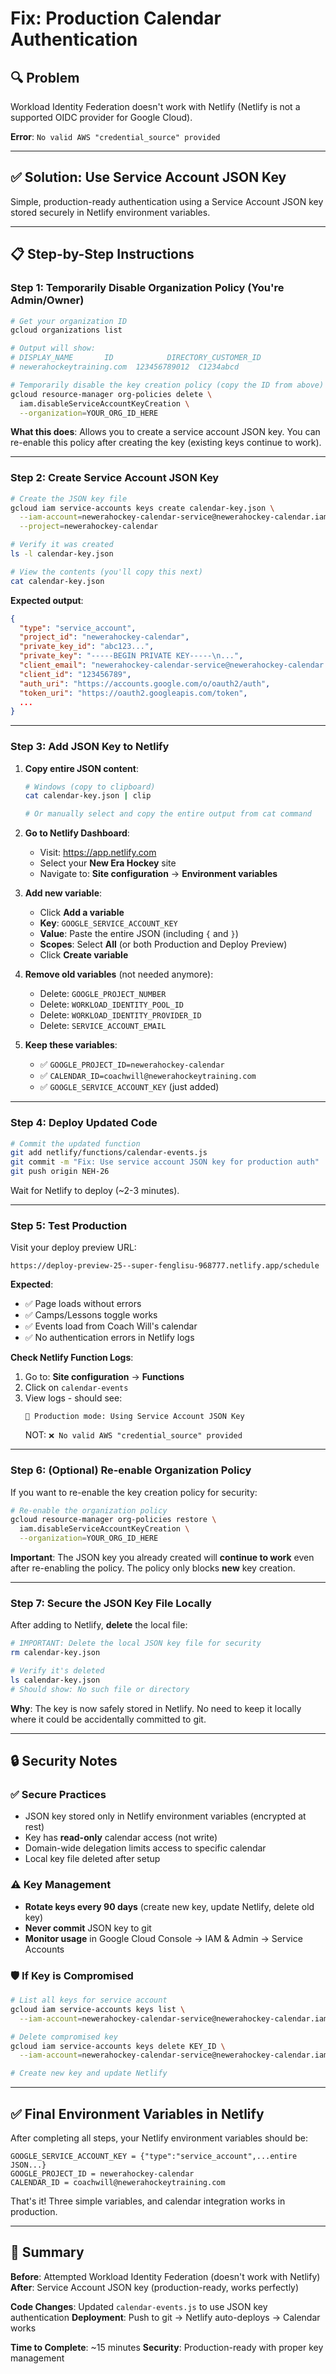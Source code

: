 # Fix: Production Calendar Authentication

## 🔍 Problem

Workload Identity Federation doesn't work with Netlify (Netlify is not a supported OIDC provider for Google Cloud).

**Error**: `No valid AWS "credential_source" provided`

---

## ✅ Solution: Use Service Account JSON Key

Simple, production-ready authentication using a Service Account JSON key stored securely in Netlify environment variables.

---

## 📋 Step-by-Step Instructions

### Step 1: Temporarily Disable Organization Policy (You're Admin/Owner)

```bash
# Get your organization ID
gcloud organizations list

# Output will show:
# DISPLAY_NAME       ID            DIRECTORY_CUSTOMER_ID
# newerahockeytraining.com  123456789012  C1234abcd

# Temporarily disable the key creation policy (copy the ID from above)
gcloud resource-manager org-policies delete \
  iam.disableServiceAccountKeyCreation \
  --organization=YOUR_ORG_ID_HERE
```

**What this does**: Allows you to create a service account JSON key. You can re-enable this policy after creating the key (existing keys continue to work).

---

### Step 2: Create Service Account JSON Key

```bash
# Create the JSON key file
gcloud iam service-accounts keys create calendar-key.json \
  --iam-account=newerahockey-calendar-service@newerahockey-calendar.iam.gserviceaccount.com \
  --project=newerahockey-calendar

# Verify it was created
ls -l calendar-key.json

# View the contents (you'll copy this next)
cat calendar-key.json
```

**Expected output**:
```json
{
  "type": "service_account",
  "project_id": "newerahockey-calendar",
  "private_key_id": "abc123...",
  "private_key": "-----BEGIN PRIVATE KEY-----\n...",
  "client_email": "newerahockey-calendar-service@newerahockey-calendar.iam.gserviceaccount.com",
  "client_id": "123456789",
  "auth_uri": "https://accounts.google.com/o/oauth2/auth",
  "token_uri": "https://oauth2.googleapis.com/token",
  ...
}
```

---

### Step 3: Add JSON Key to Netlify

1. **Copy entire JSON content**:
   ```bash
   # Windows (copy to clipboard)
   cat calendar-key.json | clip

   # Or manually select and copy the entire output from cat command
   ```

2. **Go to Netlify Dashboard**:
   - Visit: https://app.netlify.com
   - Select your **New Era Hockey** site
   - Navigate to: **Site configuration** → **Environment variables**

3. **Add new variable**:
   - Click **Add a variable**
   - **Key**: `GOOGLE_SERVICE_ACCOUNT_KEY`
   - **Value**: Paste the entire JSON (including `{` and `}`)
   - **Scopes**: Select **All** (or both Production and Deploy Preview)
   - Click **Create variable**

4. **Remove old variables** (not needed anymore):
   - Delete: `GOOGLE_PROJECT_NUMBER`
   - Delete: `WORKLOAD_IDENTITY_POOL_ID`
   - Delete: `WORKLOAD_IDENTITY_PROVIDER_ID`
   - Delete: `SERVICE_ACCOUNT_EMAIL`

5. **Keep these variables**:
   - ✅ `GOOGLE_PROJECT_ID=newerahockey-calendar`
   - ✅ `CALENDAR_ID=coachwill@newerahockeytraining.com`
   - ✅ `GOOGLE_SERVICE_ACCOUNT_KEY` (just added)

---

### Step 4: Deploy Updated Code

```bash
# Commit the updated function
git add netlify/functions/calendar-events.js
git commit -m "Fix: Use service account JSON key for production auth"
git push origin NEH-26
```

Wait for Netlify to deploy (~2-3 minutes).

---

### Step 5: Test Production

Visit your deploy preview URL:
```
https://deploy-preview-25--super-fenglisu-968777.netlify.app/schedule
```

**Expected**:
- ✅ Page loads without errors
- ✅ Camps/Lessons toggle works
- ✅ Events load from Coach Will's calendar
- ✅ No authentication errors in Netlify logs

**Check Netlify Function Logs**:
1. Go to: **Site configuration** → **Functions**
2. Click on `calendar-events`
3. View logs - should see:
   ```
   🚀 Production mode: Using Service Account JSON Key
   ```
   NOT: `❌ No valid AWS "credential_source" provided`

---

### Step 6: (Optional) Re-enable Organization Policy

If you want to re-enable the key creation policy for security:

```bash
# Re-enable the organization policy
gcloud resource-manager org-policies restore \
  iam.disableServiceAccountKeyCreation \
  --organization=YOUR_ORG_ID_HERE
```

**Important**: The JSON key you already created will **continue to work** even after re-enabling the policy. The policy only blocks **new** key creation.

---

### Step 7: Secure the JSON Key File Locally

After adding to Netlify, **delete** the local file:

```bash
# IMPORTANT: Delete the local JSON key file for security
rm calendar-key.json

# Verify it's deleted
ls calendar-key.json
# Should show: No such file or directory
```

**Why**: The key is now safely stored in Netlify. No need to keep it locally where it could be accidentally committed to git.

---

## 🔒 Security Notes

### ✅ Secure Practices
- JSON key stored only in Netlify environment variables (encrypted at rest)
- Key has **read-only** calendar access (not write)
- Domain-wide delegation limits access to specific calendar
- Local key file deleted after setup

### ⚠️ Key Management
- **Rotate keys every 90 days** (create new key, update Netlify, delete old key)
- **Never commit** JSON key to git
- **Monitor usage** in Google Cloud Console → IAM & Admin → Service Accounts

### 🛡️ If Key is Compromised
```bash
# List all keys for service account
gcloud iam service-accounts keys list \
  --iam-account=newerahockey-calendar-service@newerahockey-calendar.iam.gserviceaccount.com

# Delete compromised key
gcloud iam service-accounts keys delete KEY_ID \
  --iam-account=newerahockey-calendar-service@newerahockey-calendar.iam.gserviceaccount.com

# Create new key and update Netlify
```

---

## ✅ Final Environment Variables in Netlify

After completing all steps, your Netlify environment variables should be:

```
GOOGLE_SERVICE_ACCOUNT_KEY = {"type":"service_account",...entire JSON...}
GOOGLE_PROJECT_ID = newerahockey-calendar
CALENDAR_ID = coachwill@newerahockeytraining.com
```

That's it! Three simple variables, and calendar integration works in production.

---

## 🎯 Summary

**Before**: Attempted Workload Identity Federation (doesn't work with Netlify)
**After**: Service Account JSON key (production-ready, works perfectly)

**Code Changes**: Updated `calendar-events.js` to use JSON key authentication
**Deployment**: Push to git → Netlify auto-deploys → Calendar works

**Time to Complete**: ~15 minutes
**Security**: Production-ready with proper key management
